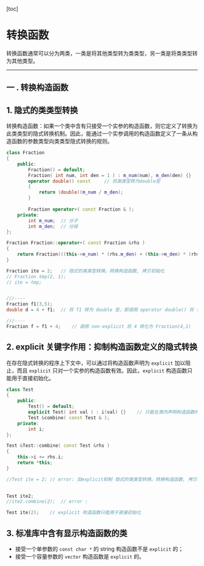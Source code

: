 

[toc]

# 转换函数

转换函数通常可以分为两类，一类是将其他类型转为类类型，另一类是将类类型转为其他类型。

--------

## 一 . 转换构造函数

## 1. 隐式的类类型转换

转换构造函数：如果一个类中含有只接受一个实参的构造函数，则它定义了转换为此类类型的隐式转换机制。因此，能通过一个实参调用的构造函数定义了一条从构造函数的参数类型向类类型隐式转换的规则。

```cpp
class Fraction
{
	public:
    	Fraction() = default;
    	Fraction( int num, int den = 1 ) : m_num(num), m_den(den) {}	// 将函数中的参数类型转为类类型
    	operator double() const		// 将类类型转为double型
        {
            return (double)(m_num / m_den);
        }
    
    	Fraction operator+( const Fraction & );
    private:
    	int m_num;	// 分子
    	int m_den;	// 分母
};

Fraction Fraction::operator+( const Fraction &rhs )
{
    return Fraction(((this->m_num) * (rhs.m_den) + (this->m_den) * (rhs.m_num)) / ((this->m_den) * (rhs.m_den)));
}

Fraction ite = 2;	// 隐式的类类型转换。转换构造函数, 拷贝初始化
// Fraction tmp(2, 1);
// ite = tmp;  


///---- 
Fraction f1(3,5);
double d = 4 + f1;	// 将 f1 转为 double 型，即调用 operator double() 将 f1 转为0.6

///----
Fraction f = f1 + 4;	// 调用 non-explicit 将 4 转化为 Fraction(4,1) 


```



## 2. explicit 关键字作用：抑制构造函数定义的隐式转换

在存在隐式转换的程序上下文中，可以通过将构造函数声明为 `explicit` 加以阻止，而且 `explicit` 只对一个实参的构造函数有效。因此，`explicit` 构造函数只能用于直接初始化。

```cpp
class Test
{
	public:
    	Test() = default;
    	explicit Test( int val ) : i(val) {}	// 只能在类内声明构造函数时使用explicit关键字
    	Test &combine( const Test & );
    private:
    	int i;
};

Test &Test::combine( const Test &rhs )
{
    this->i += rhs.i;
    return *this;
}

//Test ite = 2;	// error: 加explicit抑制 隐式的类类型转换。转换构造函数, 拷贝初始化
 

Test ite2;
//ite2.combine(2);	// error : 

Test ite(2);	// explicit 构造函数只能用于直接初始化  
```



## 3. 标准库中含有显示构造函数的类

-   接受一个单参数的 `const char *` 的 string 构造函数不是 `explicit` 的；
-   接受一个容量参数的 `vector` 构造函数是 `explicit` 的。

